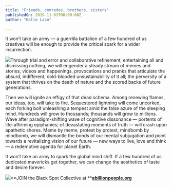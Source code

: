 ```yaml
---
title: "Friends, comrades, brothers, sisters"
publishedOn: 2019-11-03T00:00:00Z
author: "Kalle Lasn"

---
```


It won’t take an army — a guerrilla battalion of a few hundred of us creatives will be enough to provide the critical spark for a wider insurrection.

![](/images/articles/5dc0c52041558a876e927160_5dc090f3b316f448c67c67d5_the-floor-is-lava-k_1.jpeg)Through trial and error and collaborative refinement, entertaining all and dismissing nothing, we will engender a steady stream of memes and stories, videos and happenings, provocations and pranks that articulate the absurd, indifferent, cold-blooded unsustainability of it all; the perversity of a system that thrives on the death of nature and the scored backs of future generations.

Then we will ignite an effigy of that dead schema. Among renewing flames, our ideas, too, will take to fire. Sequestered lightning will come uncorked, each forking bolt unleashing a tempest amid the false azure of the sleeping mind. Hundreds will grow to thousands; thousands will grow to millions. Wave after paradigm-shifting wave of cognitive dissonance — portents of life-affirming epiphanies; of devastating moments of truth — will crash upon apathetic shores. Meme by meme, protest by protest, mindbomb by mindbomb, we will dismantle the bonds of our mental subjugation and point towards a revitalizing vision of our future — new ways to live, love and think — a redemptive agenda for planet Earth.

It won’t take an army to spark the global mind shift. If a few hundred of us dedicated mavericks get together, we can change the aesthetics of taste and desire forever.

![](/images/articles/5dc0c52041558a7693927162_5dc09104a454c81b63aa5a20_Black-Spot_1.jpeg)**JOIN
the Black Spot Collective at **[**abillionpeople.org**](http://abillionpeople.org/)

‍